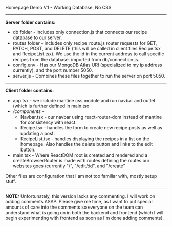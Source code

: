 Homepage Demo V.1 - Working Database, No CSS

---

**Server folder contains:**
* db folder - includes only connection.js that connects our recipe database to our server.
* routes folder - includes only recipe_route.js router requests for GET, PATCH, POST, and DELETE (this will be called in client files Recipe.tsx and RecipeList.tsx). We use the id in the current address to call specific recipes from the database. imported from db/connection.js.
* config.env - Has our MongoDB Atlas URI (specialized to my ip address currently), and the port number 5050.
* server.js - Combines these files together to run the server on port 5050.

---

**Client folder contains:**
* app.tsx - we include mantine css module and run navbar and outlet (which is further defined in main.tsx
* */components*  -
  * Navbar.tsx - our navbar using react-router-dom instead of mantine for consistency with react.
  * Recipe.tsx - handles the form to create new recipe posts as well as updating a post.
  * RecipeList.tsx - handles displaying the recipes in a list on the homepage. Also handles the delete button and links to the edit button.
* main.tsx - Where ReactDOM root is created and rendered and a createBrowserRouter is made with routes defining the routes our websites goes (currently "/", "/edit/:id", and "/create"

Other files are configuration that I am not too familiar with, mostly setup stuff.

---

**NOTE:** Unfortunately, this version lacks any commenting. I will work on adding comments ASAP. 
Please give me time, as I want to put special amounts of care into the comments so everyone on the team can understand what is going on in both the backend and 
frontend (which I will begin experimenting with frontend as soon as I'm done adding comments).
